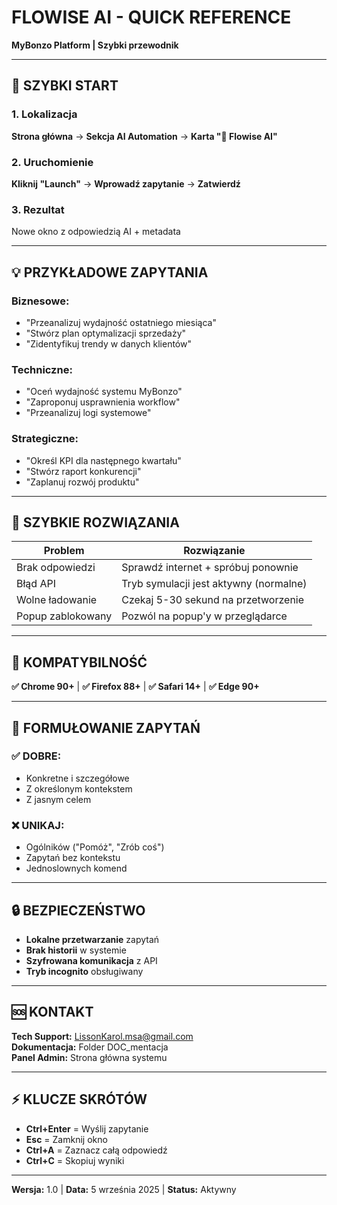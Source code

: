 # FLOWISE AI - QUICK REFERENCE

**MyBonzo Platform | Szybki przewodnik**

---

## 🎯 SZYBKI START

### 1. Lokalizacja
**Strona główna** → **Sekcja AI Automation** → **Karta "🧠 Flowise AI"**

### 2. Uruchomienie
**Kliknij "Launch"** → **Wprowadź zapytanie** → **Zatwierdź**

### 3. Rezultat
Nowe okno z odpowiedzią AI + metadata

---

## 💡 PRZYKŁADOWE ZAPYTANIA

### Biznesowe:
- "Przeanalizuj wydajność ostatniego miesiąca"
- "Stwórz plan optymalizacji sprzedaży"
- "Zidentyfikuj trendy w danych klientów"

### Techniczne:
- "Oceń wydajność systemu MyBonzo"
- "Zaproponuj usprawnienia workflow"
- "Przeanalizuj logi systemowe"

### Strategiczne:
- "Określ KPI dla następnego kwartału"
- "Stwórz raport konkurencji"
- "Zaplanuj rozwój produktu"

---

## 🔧 SZYBKIE ROZWIĄZANIA

| Problem | Rozwiązanie |
|---------|-------------|
| Brak odpowiedzi | Sprawdź internet + spróbuj ponownie |
| Błąd API | Tryb symulacji jest aktywny (normalne) |
| Wolne ładowanie | Czekaj 5-30 sekund na przetworzenie |
| Popup zablokowany | Pozwól na popup'y w przeglądarce |

---

## 📱 KOMPATYBILNOŚĆ

**✅ Chrome 90+** | **✅ Firefox 88+** | **✅ Safari 14+** | **✅ Edge 90+**

---

## 🎯 FORMUŁOWANIE ZAPYTAŃ

### ✅ DOBRE:
- Konkretne i szczegółowe
- Z określonym kontekstem
- Z jasnym celem

### ❌ UNIKAJ:
- Ogólników ("Pomóż", "Zrób coś")
- Zapytań bez kontekstu
- Jednoslownych komend

---

## 🔒 BEZPIECZEŃSTWO

- **Lokalne przetwarzanie** zapytań
- **Brak historii** w systemie  
- **Szyfrowana komunikacja** z API
- **Tryb incognito** obsługiwany

---

## 🆘 KONTAKT

**Tech Support:** LissonKarol.msa@gmail.com  
**Dokumentacja:** Folder DOC_mentacja  
**Panel Admin:** Strona główna systemu

---

## ⚡ KLUCZE SKRÓTÓW

- **Ctrl+Enter** = Wyślij zapytanie
- **Esc** = Zamknij okno
- **Ctrl+A** = Zaznacz całą odpowiedź
- **Ctrl+C** = Skopiuj wyniki

---

**Wersja:** 1.0 | **Data:** 5 września 2025 | **Status:** Aktywny
